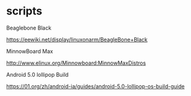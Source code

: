 # scripts


Beaglebone Black

https://eewiki.net/display/linuxonarm/BeagleBone+Black

MinnowBoard Max

http://www.elinux.org/Minnowboard:MinnowMaxDistros

Android 5.0 lollipop Build 

https://01.org/zh/android-ia/guides/android-5.0-lollipop-os-build-guide
